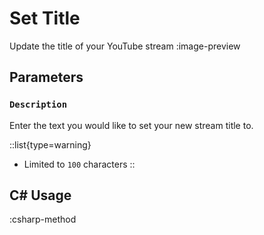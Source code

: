 # Set Title
Update the title of your YouTube stream
:image-preview

## Parameters
### `Description`
Enter the text you would like to set your new stream title to.

::list{type=warning}
- Limited to `100` characters
::

## C# Usage
:csharp-method